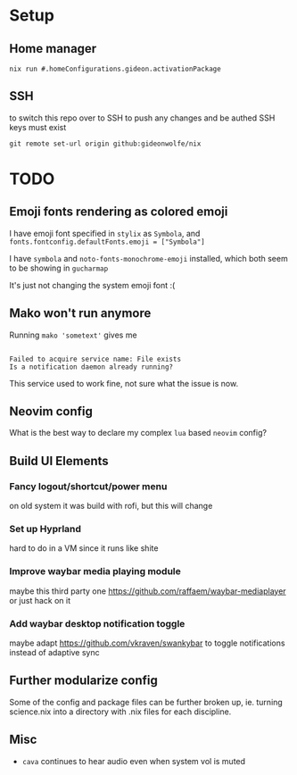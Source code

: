 # Setup

## Home manager

`nix run #.homeConfigurations.gideon.activationPackage`

## SSH

to switch this repo over to SSH to push any changes and be authed
SSH keys must exist

`git remote set-url origin github:gideonwolfe/nix`


# TODO

## Emoji fonts rendering as colored emoji

I have emoji font specified in `stylix` as `Symbola`, and `fonts.fontconfig.defaultFonts.emoji = ["Symbola"]`

I have `symbola` and `noto-fonts-monochrome-emoji` installed, which both seem to be showing in `gucharmap`

It's just not changing the system emoji font :(


## Mako won't run anymore

Running `mako 'sometext'` gives me

```

Failed to acquire service name: File exists
Is a notification daemon already running?
```

This service used to work fine, not sure what the issue is now.


## Neovim config

What is the best way to declare my complex `lua` based `neovim` config? 


## Build UI Elements

### Fancy logout/shortcut/power menu

on old system it was build with rofi, but this will change

### Set up Hyprland

hard to do in a VM since it runs like shite

### Improve waybar media playing module

maybe this third party one https://github.com/raffaem/waybar-mediaplayer
or just hack on it

### Add waybar desktop notification toggle 

maybe adapt https://github.com/vkraven/swankybar to toggle notifications instead of adaptive sync

## Further modularize config

Some of the config and package files can be further broken up, ie. turning science.nix into a directory with .nix files for each discipline.

## Misc

* `cava` continues to hear audio even when system vol is muted

